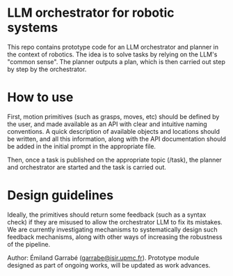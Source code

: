# LLM orchestrator for robotic systems
This repo contains prototype code for an LLM orchestrator and planner in the context of robotics. The idea is to solve tasks by relying on the LLM's "common sense". The planner outputs a plan, which is then carried out step by step by the orchestrator.

# How to use
First, motion primitives (such as grasps, moves, etc) should be defined by the user, and made available as an API with clear and intuitive naming conventions. A quick description of available objects and locations should be written, and all this information, along with the API documentation should be added in the initial prompt in the appropriate file.

Then, once a task is published on the appropriate topic (/task), the planner and orchestrator are started and the task is carried out.

# Design guidelines
Ideally, the primitives should return some feedback (such as a syntax check) if they are misused to allow the orchestrator LLM to fix its mistakes. We are currently investigating mechanisms to systematically design such feedback mechanisms, along with other ways of increasing the robustness of the pipeline.

Author: Émiland Garrabé (garrabe@isir.upmc.fr). Prototype module designed as part of ongoing works, will be updated as work advances.
